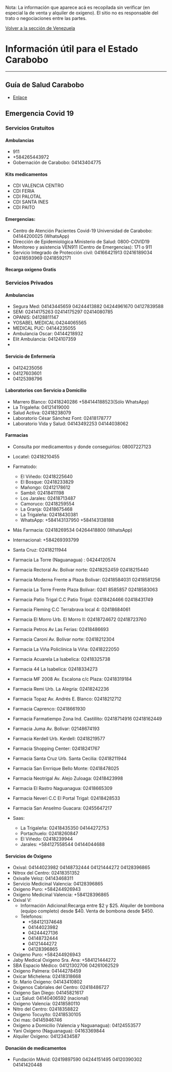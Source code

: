 

Nota: La información que aparece acá es recopilada sin verificar (en especial la de venta y alquiler de oxigeno). El sitio no es responsable
del trato o negociaciones entre las partes. 

[Volver a la sección de Venezuela](../README.md)

# Información útil para el Estado Carabobo
---

## Guía de Salud Carabobo
* [Enlace](https://linktr.ee/saludcarabobo) 

## Emergencia Covid  19
  
### Servicios Gratuitos 

#### Ambulancias  

* 911 
* +584265443972 
* Gobernación de Carabobo: 04143404775   
#### Kits medicamentos

* CDI VALENCIA CENTRO
* CDI FERIA
* CDI PALOTAL
* CDI SANTA INES
* CDI PAITO

#### Emergencias:
* Centro de Atención Pacientes Covid-19 Universidad de Carabobo: 04144200025 (WhatsApp)
* Dirección de Epidemiológica Ministerio de Salud: 0800-COVID19
* Monitoreo y asistencia VEN911 (Centro de Emergencias): 171 o 911
* Servicio Integrado de Protección civil: 04166421913 02416189034 02418593969 02418592171

#### Recarga oxigeno Gratis


### Servicios Privados

#### Ambulancias
* Segura Med: 04143445659 04244413882 04244961670 04127839588
* SEM: 02414175263 02414175297 02414080785
* OPANIS: 04128811147
* YOSABEL MEDICAL:04244065565
* MEDICAL PUC: 04144235055
* Ambulancia Oscar: 04144218932
* Elit Ambulancia: 04124107359
* 
#### Servicio de Enfermería
* 04124235056
* 04127603601
* 04125398796

#### Laboratorios con Servicio a Domicilio

* Marrero Blanco: 02418240286 +584144188523(Sólo WhatsApp)
* La Trigaleña: 04121419000
* Salud Activa: 02418238079
* Laboratorio César Sánchez Font: 02418178777
* Laboratorio Vida y Salud: 04143492253 04144038062
  
#### Farmacias
* Consulta por medicamentos y donde conseguirlos: 08007227123

* Locatel: 02418210455
* Farmatodo:
    * El Viñedo: 02418225640
    * El Bosque: 02418233829
    * Mañongo: 02412178612
    * Sambil: 02418411198
    * Los Jarales: 02418713487
    * Camoruco: 02418259554
    * La Granja: 02418675468
    * La Trigaleña: 02418430381
    * WhatsApp: +584143137950 +584143138188

* Más Farmacia: 02418269534  04264418800 (WhatsApp)
* Internacional: +584269393799
* Santa Cruz:  02418211944
* Farmacia La Torre (Naguanagua) : 04244120574
* Farmacia Rectoral Av. Bolívar norte: 02418252459  02418215440
* Farmacia Moderna Frente a Plaza Bolívar: 02418584031 02418581256
* Farmacia La Torre Frente Plaza Bolívar: 0241 8585857  02418583063
* Farmacia Patio Trigal C.C Patio Trigal: 02418424466 02418431749
* Farmacia Fleming C.C Terrabrava local 4: 02418684061
* Farmacia El Morro Urb. El Morro II: 02418724672  02418723760
* Farmacia Petros Av Las Ferias: 02418486693
* Farmacia Caroní Av. Bolívar norte: 02418212304
* Farmacia La Viña Policlínica la Viña: 02418222050
* Farmacia Acuarela La Isabelica: 02418325738
* Farmacia 44 La Isabelica: 02418334273
* Farmacia MF 2008 Av. Escalona c/c Plaza: 02418319184
* Farmacia Remi Urb. La Alegría: 02418242236
* Farmacia Topaz Av. Andrés E. Blanco: 02418212712
* Farmacia Caprenco: 02418661930
* Farmacia Farmatiempo Zona Ind. Castillito: 02418714916 02418162449
* Farmacia Juma Av. Bolívar: 02148674193
* Farmacia Kerdell Urb. Kerdell: 02418219577
* Farmacia Shopping Center: 02418241767
* Farmacia Santa Cruz Urb. Santa Cecilia: 02418211944
* Farmacia San Enrrique Bello Monte: 02418478025
* Farmacia Neotrigal Av. Alejo Zuloaga: 02418423998
* Farmacia El Rastro Naguanagua: 02418665309
* Farmacia Neveri C.C El Portal Trigal: 02418428533
* Farmacia San Anselmo Guacara: 02455647217
* Saas:

    * La Trigaleña: 02418435350 04144272753
    * Portachuelo: 02418260847
    * El Viñedo: 02418239944
    * Jarales: +584127558544 04144044688

#### Servicios de Oxigeno

* Oxival: 04144023982 04148732444 04121444272 04128396865
* Nitrox del Centro: 02418351352
* Oxivalle Veloz: 04143468311
* Servicio Medicinal Valencia: 04128396865
* Oxigeno Puro: +584244926943
* Oxigeno Medicinal Valencia: +584128396865
* Oxival V:
    * Información Adicional:Recarga entre $2 y $25. Alquiler de bombona (equipo completo) desde $40. Venta de bombona desde $450.
    * Telefonos:
      *  ‎+584121374648 
      *  04144023982 
      *  04244427136 
      *  04148732444 
      *  04121444272 
      *  04128396865
* Oxigeno Puro: +584244926943
* Jaby Medical Oxigeno Sra. Ana: +584121444272 
* SBA Espacio Médico: 04121302706 04261062529
* Oxigeno Palmera: 04144278459
* Oxicar Michelena: 02418318668
* Sr. Mario Oxigeno: 04143410802
* Oxigenos Cabriales del Centro: 02418486727
* Oxigeno San Diego: 04145821617
* Luz Salud: 04140406592 (nacional)
* Oxigeno Valencia: 02418580110
* Nitro del Centro: 02418358822
* Oxigeno Tocuyito: 02418530105
* Oxi mas: 04145946746
* Oxígeno a Domicilio (Valencia y Naguanagua): 04124553577
* Yani Oxígeno (Naguanagua): 04163369844
* Alquiler Oxígeno: 04123434587
    
#### Donación de medicamentos
* Fundación MAvid: 02419897590 04244151495 04120390302 04141420448